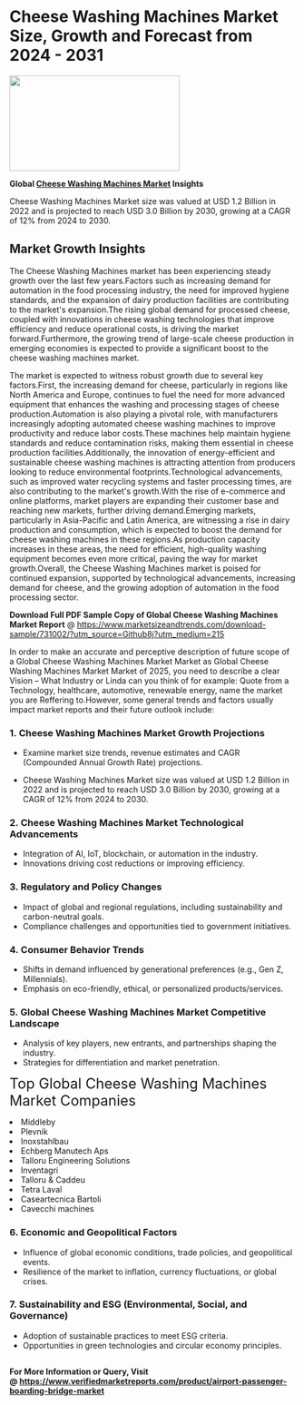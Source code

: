 <H1>Cheese Washing Machines Market Size, Growth and Forecast from 2024 - 2031</H1><img class="aligncenter size-medium wp-image-584254" src="https://thirdeyenews.in/wp-content/uploads/2024/09/Global-Market-Research-300x168.jpeg" alt="" width="300" height="168" /><p><strong>Global&nbsp;<a href="https://www.marketsizeandtrends.com/download-sample/731002/?utm_source=Github8j?utm_medium=215">Cheese Washing Machines Market</a> Insights</strong></p><p>Cheese Washing Machines Market size was valued at USD 1.2 Billion in 2022 and is projected to reach USD 3.0 Billion by 2030, growing at a CAGR of 12% from 2024 to 2030.</p><p><h2>Market Growth Insights</h2> <p>The Cheese Washing Machines market has been experiencing steady growth over the last few years.Factors such as increasing demand for automation in the food processing industry, the need for improved hygiene standards, and the expansion of dairy production facilities are contributing to the market's expansion.The rising global demand for processed cheese, coupled with innovations in cheese washing technologies that improve efficiency and reduce operational costs, is driving the market forward.Furthermore, the growing trend of large-scale cheese production in emerging economies is expected to provide a significant boost to the cheese washing machines market.</p> <p>The market is expected to witness robust growth due to several key factors.First, the increasing demand for cheese, particularly in regions like North America and Europe, continues to fuel the need for more advanced equipment that enhances the washing and processing stages of cheese production.Automation is also playing a pivotal role, with manufacturers increasingly adopting automated cheese washing machines to improve productivity and reduce labor costs.These machines help maintain hygiene standards and reduce contamination risks, making them essential in cheese production facilities.Additionally, the innovation of energy-efficient and sustainable cheese washing machines is attracting attention from producers looking to reduce environmental footprints.Technological advancements, such as improved water recycling systems and faster processing times, are also contributing to the market's growth.With the rise of e-commerce and online platforms, market players are expanding their customer base and reaching new markets, further driving demand.Emerging markets, particularly in Asia-Pacific and Latin America, are witnessing a rise in dairy production and consumption, which is expected to boost the demand for cheese washing machines in these regions.As production capacity increases in these areas, the need for efficient, high-quality washing equipment becomes even more critical, paving the way for market growth.Overall, the Cheese Washing Machines market is poised for continued expansion, supported by technological advancements, increasing demand for cheese, and the growing adoption of automation in the food processing sector.</p> <p><span class=""><strong>Download Full PDF Sample Copy of Global Cheese Washing Machines Market Report</strong> @ <a href="https://www.marketsizeandtrends.com/download-sample/731002/?utm_source=Github8j?utm_medium=215" target="_blank">https://www.marketsizeandtrends.com/download-sample/731002/?utm_source=Github8j?utm_medium=215</a></span></p><p>In order to make an accurate and perceptive description of future scope of a Global&nbsp;Cheese Washing Machines Market Market as Global&nbsp;Cheese Washing Machines Market Market of 2025, you need to describe a clear Vision &ndash; What Industry or Linda can you think of for example: Quote from a Technology, healthcare, automotive, renewable energy, name the market you are Reffering to.However, some general trends and factors usually impact market reports and their future outlook include:</p><h3>1.&nbsp;<strong>Cheese Washing Machines Market Growth Projections</strong></h3><ul><li>Examine market size trends, revenue estimates and CAGR (Compounded Annual Growth Rate) projections.</li><li><p>Cheese Washing Machines Market size was valued at USD 1.2 Billion in 2022 and is projected to reach USD 3.0 Billion by 2030, growing at a CAGR of 12% from 2024 to 2030.</p></li></ul><h3>2.&nbsp;<strong>Cheese Washing Machines Market Technological Advancements</strong></h3><ul><li>Integration of AI, IoT, blockchain, or automation in the industry.</li><li>Innovations driving cost reductions or improving efficiency.</li></ul><h3>3.&nbsp;<strong>Regulatory and Policy Changes</strong></h3><ul><li>Impact of global and regional regulations, including sustainability and carbon-neutral goals.</li><li>Compliance challenges and opportunities tied to government initiatives.</li></ul><h3>4.&nbsp;<strong>Consumer Behavior Trends</strong></h3><ul><li>Shifts in demand influenced by generational preferences (e.g., Gen Z, Millennials).</li><li>Emphasis on eco-friendly, ethical, or personalized products/services.</li></ul><h3>5.&nbsp;<strong>Global Cheese Washing Machines Market Competitive Landscape</strong></h3><ul><li>Analysis of key players, new entrants, and partnerships shaping the industry.</li><li>Strategies for differentiation and market penetration.</li></ul><p data-pm-slice="1 1 []"><span style="color: inherit; font-family: inherit; font-size: 25px;">Top Global Cheese Washing Machines Market Companies</span></p><div class="" data-test-id=""><p><li>Middleby</li><li> Plevnik</li><li> Inoxstahlbau</li><li> Echberg Manutech Aps</li><li> Talloru Engineering Solutions</li><li> Inventagri</li><li> Talloru & Caddeu</li><li> Tetra Laval</li><li> Caseartecnica Bartoli</li><li> Cavecchi machines</li></p></div><h3>6.&nbsp;<strong>Economic and Geopolitical Factors</strong></h3><ul><li>Influence of global economic conditions, trade policies, and geopolitical events.</li><li>Resilience of the market to inflation, currency fluctuations, or global crises.</li></ul><h3>7.&nbsp;<strong>Sustainability and ESG (Environmental, Social, and Governance)</strong></h3><ul><li>Adoption of sustainable practices to meet ESG criteria.</li><li>Opportunities in green technologies and circular economy principles.</li></ul><h2><strong style="font-size: 14px;">For More Information or Query, Visit @&nbsp;</strong><a style="background-color: #ffffff; font-size: 14px;" href="https://www.marketsizeandtrends.com/report/cheese-washing-machines-market/" target="_blank">https://www.verifiedmarketreports.com/product/airport-passenger-boarding-bridge-market</a></h2>